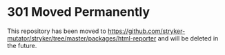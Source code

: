 # 301 Moved Permanently 

This repository has been moved to https://github.com/stryker-mutator/stryker/tree/master/packages/html-reporter and will be deleted in the future.
